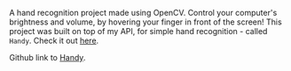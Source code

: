 A hand recognition project made using OpenCV.
Control your computer's brightness and volume, by hovering your finger in front of the screen!
This project was built on top of my API, for simple hand recognition - called `Handy`. Check it out [here](https://thecodearchives.wordpress.com/2017/04/23/handy-hand-recognition-made-easy/).

Github link to [Handy](https://github.com/SouravJohar/handy).
